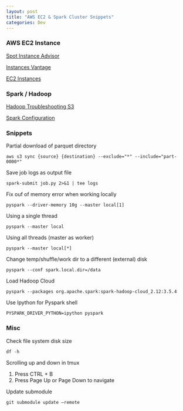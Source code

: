 ```yaml
---
layout: post
title: "AWS EC2 & Spark Cluster Snippets"
categories: Dev
---
```


### AWS EC2 Instance

[Spot Instance Advisor](https://aws.amazon.com/ec2/spot/instance-advisor/)

[Instances Vantage](https://instances.vantage.sh/)

[EC2 Instances](https://www.ec2instances.info/)

### Spark / Hadoop
[Hadoop Troubleshooting S3](https://github.com/steveloughran/hadoop/blob/trunk/hadoop-tools/hadoop-aws/src/site/markdown/tools/hadoop-aws/troubleshooting_s3a.md
)

[Spark Configuration](https://spark.apache.org/docs/latest/configuration.html#spark-configuration)

### Snippets

Partial download of parquet directory

```
aws s3 sync {source} {destination} --exclude="*" --include="part-0000*"
```

Save job logs as output file

```
spark-submit job.py 2>&1 | tee logs 
```

Fix ouf of memory error when working locally

```
pyspark --driver-memory 10g --master local[1]
```

Using a single thread

```
pyspark --master local
```

Using all threads (master as worker)

```
pyspark --master local[*]
```

Change temp/shuffle/work dir to a different (external) disk

```
pyspark --conf spark.local.dir=/data
```

Load Hadoop Cloud

```
pyspark --packages org.apache.spark:spark-hadoop-cloud_2.12:3.5.4
```

Use Ipython for Pyspark shell

```
PYSPARK_DRIVER_PYTHON=ipython pyspark
```

### Misc

Check file system disk size
```
df -h
```

Scrolling up and down in tmux
1. Press CTRL + B
2. Press Page Up or Page Down to navigate

Update submodule
```
git submodule update –remote
```

